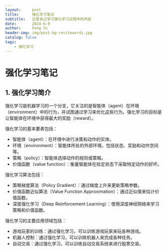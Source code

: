 ```yaml
---
layout:     post
title:      强化学习笔记
subtitle:   记录自己学习强化学习过程中的内容
date:       2024-6-9
author:     Feng Yu
header-img: img/post-bg-recitewords.jpg
catalog: false
tags:
    - 强化学习
---
```


# 强化学习笔记

## 1. 强化学习简介

强化学习是机器学习的一个分支，它关注的是智能体（agent）在环境（environment）中的行为，并试图通过学习来优化这些行为。强化学习的目标是让智能体在环境中获得最大的奖励（reward）。

强化学习的基本要素包括：

- 智能体（agent）：在环境中进行决策和动作的实体。
- 环境（environment）：智能体所处的外部环境，包括状态、奖励和动作空间等。
- 策略（policy）：智能体选择动作的规则或策略。
- 价值函数（value function）：衡量智能体在给定状态下采取特定动作的好坏。

强化学习算法包括：

- 策略梯度算法（Policy Gradient）：通过梯度上升来更新策略参数。
- 价值函数近似算法（Value Function Approximation）：通过近似值来估计价值函数。
- 深度强化学习（Deep Reinforcement Learning）：使用深度神经网络来学习策略和价值函数。

强化学习的主要应用领域包括：

- 游戏玩家的训练：通过强化学习，可以训练游戏玩家来玩各种游戏。
- 机器人控制：通过强化学习，可以训练机器人来完成各种任务。
- 自动交易：通过强化学习，可以训练自动交易系统来进行股票交易。

